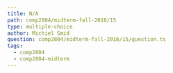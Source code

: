 ```yaml
---
title: N/A
path: comp2804/midterm-fall-2016/15
type: multiple-choice
author: Michiel Smid
question: comp2804/midterm-fall-2016/15/question.ts
tags:
  - comp2804
  - comp2804-midterm
---
```

